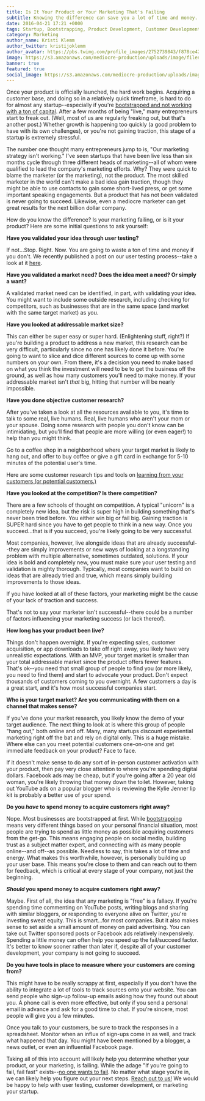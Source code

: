 ```yaml
---
title: Is It Your Product or Your Marketing That's Failing
subtitle: Knowing the difference can save you a lot of time and money.
date: 2016-04-21 17:21 +0000
tags: Startup, Bootstrapping, Product Development, Customer Development, User Testing
category: Marketing
author_name: Kristi Klemm
author_twitter: kristijoklemm
author_avatar: https://pbs.twimg.com/profile_images/2752739843/f878ce42bbeb25aec4c29e24240ae98d.png
image: https://s3.amazonaws.com/mediocre-production/uploads/image/filename/111/Marketing_v_Product.jpg
banner: true
featured: true
social_image: https://s3.amazonaws.com/mediocre-production/uploads/image/filename/112/product-marketing-social.jpg
---
```


Once your product is officially launched, the hard work begins. Acquiring a customer base, and doing so in a relatively quick timeframe, is hard to do for almost any startup--especially if you're [bootstrapped and not working with a ton of capital](https://www.kohactive.com/blog/the-funding-conundrum/). After a few months of being "live," many entrepreneurs start to freak out. (Well, most of us are regularly freaking out, but that's another post.) Whether growth is happening too quickly (a good problem to have with its own challenges), or you're not gaining traction, this stage of a startup is extremely stressful.

The number one thought many entrepreneurs jump to is, "Our marketing strategy isn't working." I've seen startups that have been live less than six months cycle through three different heads of marketing--all of whom were qualified to lead the company's marketing efforts. Why? They were quick to blame the marketer (or the marketing), not the product. The most skilled marketer in the world can't make a bad idea gain traction, though they might be able to use contacts to gain some short-lived press, or get some important speaking engagements. But a product that has not been validated is never going to succeed. Likewise, even a mediocre marketer can get great results for the next billion dollar company.

How do you know the difference? Is your marketing failing, or is it your product?  Here are some initial questions to ask yourself:

**Have you validated your idea through user testing?**

If not...Stop. Right. Now. You are going to waste a ton of time and money if you don't. We recently published a post on our user testing process--take a look at it <a href="https://www.kohactive.com/blog/user-testing-what-it-is-and-why-you-should-do-it/">here</a>.

**Have you validated a market need? Does the idea meet a need? Or simply a want?**

A validated market need can be identified, in part, with validating your idea. You might want to include some outside research, including checking for competitors, such as businesses that are in the same space (and market with the same target market) as you.

**Have you looked at addressable market size?**

This can either be super easy or super hard. (Enlightening stuff, right?) If you're building a product to address a new market, this research can be very difficult, particularly since no one has likely done it before. You're going to want to slice and dice different sources to come up with some numbers on your own. From there, it's a decision you need to make based on what you think the investment will need to be to get the business off the ground, as well as how many customers you'll need to make money. If your addressable market isn't _that_ big, hitting that number will be nearly impossible.

**Have you done objective customer research?**

After you've taken a look at all the resources available to you, it's time to talk to some real, live humans. Real, live humans who aren't your mom or your spouse. Doing some research with people you don't know can be intimidating, but you'll find that people are more willing (or even eager!) to help than you might think.

Go to a coffee shop in a neighborhood where your target market is likely to hang out, and offer to buy coffee or give a gift card in exchange for 5-10 minutes of the potential user's time.

Here are some customer research tips and tools on <a href="https://www.kohactive.com/blog/learning-from-your-customers-or-future-customers/">learning from your customers (or potential customers.)</a>

**Have you looked at the competition? Is there competition?**

There are a few schools of thought on competition. A typical "unicorn" is a completely new idea, but the risk is super high in building something that's never been tried before. You either win big or fail big. Gaining traction is SUPER hard since you have to get people to think in a new way. Once you succeed...that is if you succeed, you're likely going to be very successful.

Most companies, however, live alongside ideas that are already successful--they are simply improvements or new ways of looking at a longstanding problem with multiple alternative, sometimes outdated, solutions. If your idea is bold and completely new, you must make sure your user testing and validation is mighty thorough. Typically, most companies want to build on ideas that are already tried and true, which means simply building improvements to those ideas.

If you have looked at all of these factors, your marketing might be the cause of your lack of traction and success.

That's not to say your marketer isn't successful--there could be a number of factors influencing your marketing success (or lack thereof).

**How long has your product been live?**

Things don't happen overnight. If you're expecting sales, customer acquisition, or app downloads to take off right away, you likely have very unrealistic expectations. With an MVP, your target market is smaller than your total addressable market since the product offers fewer features. That's ok--you need that small group of people to find you (or more likely, you need to find them) and start to advocate your product. Don't expect thousands of customers coming to you overnight. A few customers a day is a great start, and it's how most successful companies start.

**Who is your target market? Are you communicating with them on a channel that makes sense?**

If you've done your market research, you likely know the demo of your target audience. The next thing to look at is where this group of people "hang out," both online and off. Many, many startups discount experiential marketing right off the bat and rely on digital only. This is a huge mistake. Where else can you meet potential customers one-on-one and get immediate feedback on your product? Face to face.

If it doesn't make sense to do any sort of in-person customer activation with your product, then pay very close attention to where you're spending digital dollars. Facebook ads may be cheap, but if you're going after a 20 year old woman, you're likely throwing that money down the toilet. However, taking out YouTube ads on a popular blogger who is reviewing the Kylie Jenner lip kit is probably a better use of your spend.

**Do you _have_ to spend money to acquire customers right away?**

Nope. Most businesses are bootstrapped at first. While [bootstrapping](https://www.kohactive.com/blog/the-funding-conundrum/) means very different things based on your personal financial situation, most people are trying to spend as little money as possible acquiring customers from the get-go. This means engaging people on social media, building trust as a subject matter expert, and connecting with as many people online--and off--as possible. Needless to say, this takes a lot of time and energy. What makes this worthwhile, however, is personally building up your user base. This means you're close to them and can reach out to them for feedback, which is critical at every stage of your company, not just the beginning.

**_Should_ you spend money to acquire customers right away?**

Maybe. First of all, the idea that any marketing is "free" is a fallacy. If you're spending time commenting on YouTube posts, writing blogs and sharing with similar bloggers, or responding to everyone alive on Twitter, you're investing sweat equity. This is smart...for most companies. But it also makes sense to set aside a small amount of money on paid advertising. You can take out Twitter sponsored posts or Facebook ads relatively inexpensively. Spending a little money can often help you speed up the fail/succeed factor. It's better to know sooner rather than later if, despite all of your customer development, your company is not going to succeed.

**Do you have tools in place to measure where your customers are coming from?**

This might have to be really scrappy at first, especially if you don't have the ability to integrate a lot of tools to track sources onto your website. You can send people who sign-up follow-up emails asking how they found out about you. A phone call is even more effective, but only if you send a personal email in advance and ask for a good time to chat. If you're sincere, most people will give you a few minutes.

Once you talk to your customers, be sure to track the responses in a spreadsheet. Monitor when an influx of sign-ups come in as well, and track what happened that day. You might have been mentioned by a blogger, a news outlet, or even an influential Facebook page.

Taking all of this into account will likely help you determine whether your product, or your marketing, is failing. While the adage "If you're going to fail, fail fast" exists--[no one wants to fail](https://www.kohactive.com/blog/failing-fast-isnt-failure-what-i-learned-what-you-should-know/). No matter what stage you're in, we can likely help you figure out your next steps. <a href="https://www.kohactive.com/contact/">Reach out to us!</a> We would be happy to help with user testing, customer development, or marketing your startup.
